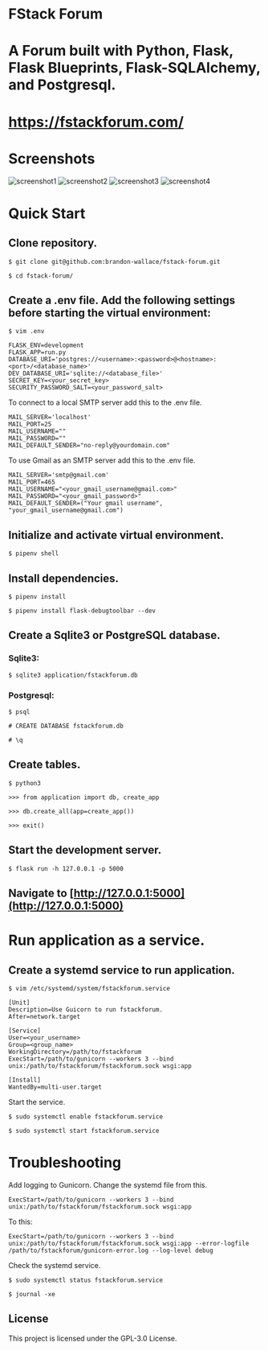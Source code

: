 # FStack Forum

# A Forum built with Python, Flask, Flask Blueprints, Flask-SQLAlchemy, and Postgresql.

# https://fstackforum.com/

# Screenshots

![screenshot1](application/static/images/screenshot1.png)
![screenshot2](application/static/images/screenshot2.png)
![screenshot3](application/static/images/screenshot3.png)
![screenshot4](application/static/images/screenshot4.png)


# Quick Start

## Clone repository.
```
$ git clone git@github.com:brandon-wallace/fstack-forum.git

$ cd fstack-forum/
```

## Create a .env file. Add the following settings before starting the virtual environment:

```
$ vim .env

FLASK_ENV=development
FLASK_APP=run.py
DATABASE_URI='postgres://<username>:<password>@<hostname>:<port>/<database_name>'
DEV_DATABASE_URI='sqlite://<database_file>'
SECRET_KEY=<your_secret_key>
SECURITY_PASSWORD_SALT=<your_password_salt>
```

To connect to a local SMTP server add this to the .env file.
```
MAIL_SERVER='localhost'
MAIL_PORT=25
MAIL_USERNAME=""
MAIL_PASSWORD=""
MAIL_DEFAULT_SENDER="no-reply@yourdomain.com"
```

To use Gmail as an SMTP server add this to the .env file.
```
MAIL_SERVER='smtp@gmail.com'
MAIL_PORT=465
MAIL_USERNAME="<your_gmail_username@gmail.com>"
MAIL_PASSWORD="<your_gmail_password>"
MAIL_DEFAULT_SENDER=("Your gmail username", "your_gmail_username@gmail.com")
```

## Initialize and activate virtual environment.
```
$ pipenv shell
```

## Install dependencies.
```
$ pipenv install

$ pipenv install flask-debugtoolbar --dev
```

## Create a Sqlite3 or PostgreSQL database.

### Sqlite3:
```
$ sqlite3 application/fstackforum.db
```

### Postgresql:
```
$ psql

# CREATE DATABASE fstackforum.db

# \q
```

## Create tables.
```
$ python3 

>>> from application import db, create_app

>>> db.create_all(app=create_app())

>>> exit()
```

## Start the development server.
```
$ flask run -h 127.0.0.1 -p 5000
```

## Navigate to [http://127.0.0.1:5000](http://127.0.0.1:5000)


# Run application as a service.

## Create a systemd service to run application.
```
$ vim /etc/systemd/system/fstackforum.service 

[Unit]
Description=Use Guicorn to run fstackforum.
After=network.target

[Service]
User=<your_username>
Group=<group_name> 
WorkingDirectory=/path/to/fstackforum
ExecStart=/path/to/gunicorn --workers 3 --bind unix:/path/to/fstackforum/fstackforum.sock wsgi:app 

[Install]
WantedBy=multi-user.target
```
Start the service.
```
$ sudo systemctl enable fstackforum.service

$ sudo systemctl start fstackforum.service
```

# Troubleshooting

Add logging to Gunicorn. 
Change the systemd file from this.
```
ExecStart=/path/to/gunicorn --workers 3 --bind unix:/path/to/fstackforum/fstackforum.sock wsgi:app 

```
To this:
```
ExecStart=/path/to/gunicorn --workers 3 --bind unix:/path/to/fstackforum/fstackforum.sock wsgi:app --error-logfile /path/to/fstackforum/gunicorn-error.log --log-level debug

```

Check the systemd service.
```
$ sudo systemctl status fstackforum.service

$ journal -xe
```

## License

This project is licensed under the GPL-3.0 License.
